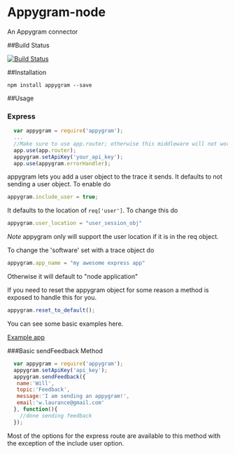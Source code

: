 Appygram-node
=============

An Appygram connector


##Build Status

[![Build
Status](https://secure.travis-ci.org/wlaurance/appygram-node.png)](http://travis-ci.org/wlaurance/appygram-node)

##Installation

```
npm install appygram --save
```

##Usage

### Express
```javascript
  var appygram = require('appygram');
  ...
  //Make sure to use app.router; otherwise this middleware will not work
  app.use(app.router);
  appygram.setApiKey('your_api_key');
  app.use(appygram.errorHandler);
```

appygram lets you add a user object to the trace it sends. It defaults
to not sending a user object. To enable do
```javascript
appygram.include_user = true;
```
It defaults to the location of `req['user']`. To change this do
```javascript
appygram.user_location = "user_session_obj"
```
*Note* appygram only will support the user location if it is in the req
object.

To change the 'software' set with a trace object do
```javascript
appygram.app_name = "my awesome express app"
```
Otherwise it will default to "node application"

If you need to reset the appygram object for some reason a method is
exposed to handle this for you.
```javascript
appygram.reset_to_default();
```
You can see some basic examples here.

[Example app](https://github.com/wlaurance/appygram-express-test-project)

###Basic sendFeedback Method
```javascript
  var appygram = require('appygram');
  appygram.setApiKey('api_key');
  appygram.sendFeedback({
   name:'Will',
   topic:'Feedback',
   message:'I am sending an appygram!',
   email:'w.laurance@gmail.com'
  }, function(){
    //done sending feedback
  });
```
Most of the options for the express route are available to this method
with the exception of the include user option.
